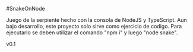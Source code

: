 #SnakeOnNode

Juego de la serpiente hecho con la consola de NodeJS y TypeScript. Aun bajo desarrollo, este proyecto solo sirve como ejercicio de codigo.
Para ejecutarlo se deben utilizar el comando "npm i" y luego "node snake".

v0.1
